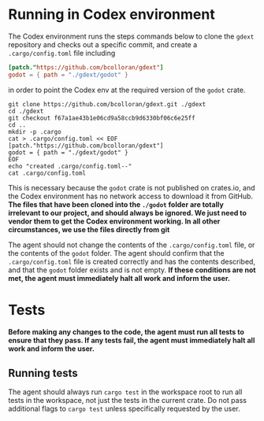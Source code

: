 # Running in Codex environment

The Codex environment runs the steps commands below to clone the `gdext` repository and checks out a specific commit, and create a `.cargo/config.toml` file including
```toml
[patch."https://github.com/bcolloran/gdext"]
godot = { path = "./gdext/godot" }
```
in order to point the Codex env at the required version of the `godot` crate.


```shell
git clone https://github.com/bcolloran/gdext.git ./gdext
cd ./gdext
git checkout f67a1ae43b1e06cd9a58ccb9d6330bf06c6e25ff
cd ..
mkdir -p .cargo
cat > .cargo/config.toml << EOF
[patch."https://github.com/bcolloran/gdext"]
godot = { path = "./gdext/godot" }
EOF
echo "created .cargo/config.toml--"
cat .cargo/config.toml
```

This is necessary because the `godot` crate is not published on crates.io, and the Codex environment has no network access to download it from GitHub. **The files that have been cloned into the `./godot` folder are totally irrelevant to our project, and should always be ignored. We just need to vendor them to get the Codex environment working. In all other circumstances, we use the files directly from git**

The agent should not change the contents of the `.cargo/config.toml` file, or the contents of the `godot` folder. The agent should confirm that the `.cargo/config.toml` file is created correctly and has the contents described, and that the `godot` folder exists and is not empty. **If these conditions are not met, the agent must immediately halt all work and inform the user.**

# Tests

**Before making any changes to the code, the agent must run all tests to ensure that they pass. If any tests fail, the agent must immediately halt all work and inform the user.**

## Running tests

The agent should always run `cargo test` in the workspace root to run all tests in the workspace, not just the tests in the current crate. Do not pass additional flags to `cargo test` unless specifically requested by the user.

